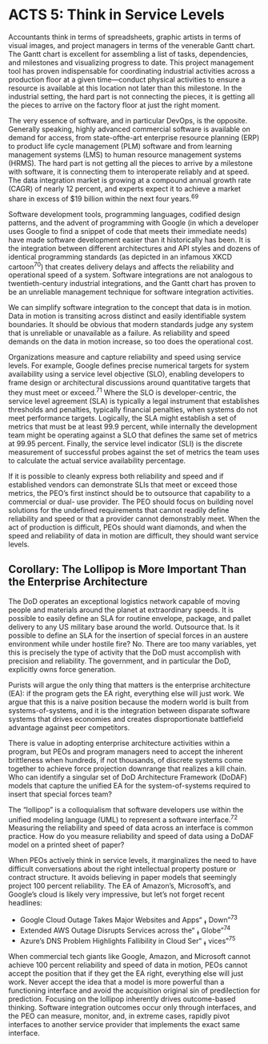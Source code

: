 # ACTS 5: Think in Service Levels
Accountants think in terms of spreadsheets, graphic artists in terms of visual images, and project managers in terms of 
the venerable Gantt chart. The Gantt chart is excellent for assembling a list of tasks, dependencies, and milestones and 
visualizing progress to date. This project management tool has proven indispensable for coordinating industrial 
activities across a production floor at a given time—conduct physical activities to ensure a resource is available at 
this location not later than this milestone. In the industrial setting, the hard part is not connecting the pieces, it 
is getting all the pieces to arrive on the factory floor at just the right moment.

The very essence of software, and in particular DevOps, is the opposite. Generally speaking, highly advanced commercial 
software is available on demand for access, from state-ofthe-art enterprise resource planning (ERP) to product life 
cycle management (PLM) software and from learning management systems (LMS) to human resource management systems (HRMS). 
The hard part is not getting all the pieces to arrive by a milestone with software, it is connecting them to 
interoperate reliably and at speed. The data integration market is growing at a compound annual growth rate (CAGR) of 
nearly 12 percent, and experts expect it to achieve a market share in excess of $19 billion within the next four 
years.<sup>69</sup>

Software development tools, programming languages, codified design patterns, and the advent of programming with Google 
(in which a developer uses Google to find a snippet of code that meets their immediate needs) have made software 
development easier than it historically has been. It is the integration between different architectures and API styles 
and dozens of identical programming standards (as depicted in an infamous XKCD cartoon<sup>70</sup>) that creates 
delivery delays and affects the reliability and operational speed of a system. Software integrations are not analogous 
to twentieth-century industrial integrations, and the Gantt chart has proven to be an unreliable management technique 
for software integration activities.

We can simplify software integration to the concept that data is in motion. Data in motion is transiting across 
distinct and easily identifiable system boundaries. It should be obvious that modern standards judge any system that is 
unreliable or unavailable as a failure. As reliability and speed demands on the data in motion increase, so too does 
the operational cost.

Organizations measure and capture reliability and speed using service levels. For example, Google defines precise 
numerical targets for system availability using a service level objective (SLO), enabling developers to frame design 
or architectural discussions around quantitative targets that they must meet or exceed.<sup>71</sup> Where the SLO is 
developer-centric, the service level agreement (SLA) is typically a legal instrument that establishes thresholds and 
penalties, typically financial penalties, when systems do not meet performance targets. Logically, the SLA might 
establish a set of metrics that must be at least 99.9 percent, while internally the development team might be operating 
against a SLO that defines the same set of metrics at 99.95 percent. Finally, the service level indicator (SLI) is the 
discrete measurement of successful probes against the set of metrics the team uses to calculate the actual service 
availability percentage.

If it is possible to cleanly express both reliability and speed and if established vendors can demonstrate SLIs that 
meet or exceed those metrics, the PEO’s first instinct should be to outsource that capability to a commercial or dual-
use provider. The PEO should focus on building novel solutions for the undefined requirements that cannot readily define 
reliability and speed or that a provider cannot demonstrably meet. When the act of production is difficult, PEOs should 
want diamonds, and when the speed and reliability of data in motion are difficult, they should want service levels.

## Corollary: The Lollipop is More Important Than the Enterprise Architecture
The DoD operates an exceptional logistics network capable of moving people and materials around the planet at 
extraordinary speeds. It is possible to easily define an SLA for routine envelope, package, and pallet delivery to any 
US military base around the world. Outsource that. Is it possible to define an SLA for the insertion of special forces 
in an austere environment while under hostile fire? No. There are too many variables, yet this is precisely the type of 
activity that the DoD must accomplish with precision and reliability. The government, and in particular the DoD, 
explicitly owns force generation.

Purists will argue the only thing that matters is the enterprise architecture (EA): if the program gets the EA right, 
everything else will just work. We argue that this is a naive position because the modern world is built from 
systems-of-systems, and it is the integration between disparate software systems that drives economies and creates 
disproportionate battlefield advantage against peer competitors.

There is value in adopting enterprise architecture activities within a program, but PEOs and program managers need to 
accept the inherent brittleness when hundreds, if not thousands, of discrete systems come together to achieve force 
projection downrange that realizes a kill chain. Who can identify a singular set of DoD Architecture Framework (DoDAF) 
models that capture the unified EA for the system-of-systems required to insert that special forces team?

The “lollipop” is a colloquialism that software developers use within the unified modeling language (UML) to represent 
a software interface.<sup>72</sup> Measuring the reliability and speed of data across an interface is common practice. 
How do you measure reliability and speed of data using a DoDAF model on a printed sheet of paper?

When PEOs actively think in service levels, it marginalizes the need to have difficult conversations about the right 
intellectual property posture or contract structure. It avoids believing in paper models that seemingly project 100 
percent reliability. The EA of Amazon’s, Microsoft’s, and Google’s cloud is likely very impressive, but let’s not 
forget recent headlines:

* Google Cloud Outage Takes Major Websites and Apps“ ߪ Down”<sup>73</sup>
* Extended AWS Outage Disrupts Services across the“ ߪ Globe”<sup>74</sup>
* Azure’s DNS Problem Highlights Fallibility in Cloud Ser“ ߪ vices”<sup>75</sup>

When commercial tech giants like Google, Amazon, and Microsoft cannot achieve 100 percent reliability and speed of data 
in motion, PEOs cannot accept the position that if they get the EA right, everything else will just work. Never accept 
the idea that a model is more powerful than a functioning interface and avoid the acquisition original sin of 
predilection for prediction. Focusing on the lollipop inherently drives outcome-based thinking. Software integration 
outcomes occur only through interfaces, and the PEO can measure, monitor, and, in extreme cases, rapidly pivot 
interfaces to another service provider that implements the exact same interface.